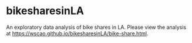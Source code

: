 # bikesharesinLA
An exploratory data analysis of bike shares in LA.
Please view the analysis at https://wscao.github.io/bikesharesinLA/bike-share.html.
